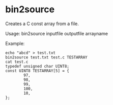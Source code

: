 # bin2source

Creates a C const array from a file.

Usage:
bin2source inputfile outputfile arrayname

Example:
```
echo "abcd" > test.txt
bin2source test.txt test.c TESTARRAY
cat test.c
typedef unsigned char UINT8;
const UINT8 TESTARRAY[5] = {
        97,
        98,
        99,
        100,
        10,
};
```
